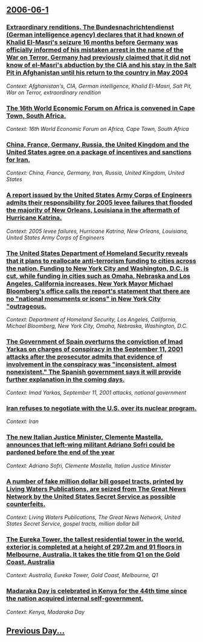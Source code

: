 ## [2006-06-1](/news/2006/06/1/index.md)

### [ Extraordinary renditions. The Bundesnachrichtendienst (German intelligence agency) declares that it had known of Khalid El-Masri's seizure 16 months before Germany was officially informed of his mistaken arrest in the name of the War on Terror. Germany had previously claimed that it did not know of el-Masri's abduction by the CIA and his stay in the Salt Pit in Afghanistan until his return to the country in May 2004 ](/news/2006/06/1/extraordinary-renditions-the-bundesnachrichtendienst-german-intelligence-agency-declares-that-it-had-known-of-khalid-el-masri-s-seizure.md)
_Context: Afghanistan's, CIA, German intelligence, Khalid El-Masri, Salt Pit, War on Terror, extraordinary rendition_

### [ The 16th World Economic Forum on Africa is convened in Cape Town, South Africa.](/news/2006/06/1/the-16th-world-economic-forum-on-africa-is-convened-in-cape-town-south-africa.md)
_Context: 16th World Economic Forum on Africa, Cape Town, South Africa_

### [ China, France, Germany, Russia, the United Kingdom and the United States agree on a package of incentives and sanctions for Iran. ](/news/2006/06/1/china-france-germany-russia-the-united-kingdom-and-the-united-states-agree-on-a-package-of-incentives-and-sanctions-for-iran.md)
_Context: China, France, Germany, Iran, Russia, United Kingdom, United States_

### [ A report issued by the United States Army Corps of Engineers admits their responsibility for 2005 levee failures that flooded the majority of New Orleans, Louisiana in the aftermath of Hurricane Katrina. ](/news/2006/06/1/a-report-issued-by-the-united-states-army-corps-of-engineers-admits-their-responsibility-for-2005-levee-failures-that-flooded-the-majority.md)
_Context: 2005 levee failures, Hurricane Katrina, New Orleans, Louisiana, United States Army Corps of Engineers_

### [ The United States Department of Homeland Security reveals that it plans to reallocate anti-terrorism funding to cities across the nation. Funding to New York City and Washington, D.C. is cut, while funding in cities such as Omaha, Nebraska and Los Angeles, California increases. New York Mayor Michael Bloomberg's office calls the report's statement that there are no "national monuments or icons" in New York City "outrageous.](/news/2006/06/1/the-united-states-department-of-homeland-security-reveals-that-it-plans-to-reallocate-anti-terrorism-funding-to-cities-across-the-nation-f.md)
_Context: Department of Homeland Security, Los Angeles, California, Michael Bloomberg, New York City, Omaha, Nebraska, Washington, D.C._

### [ The Government of Spain overturns the conviction of Imad Yarkas on charges of conspiracy in the September 11, 2001 attacks after the prosecutor admits that evidence of involvement in the conspiracy was "inconsistent, almost nonexistent." The Spanish government says it will provide further explanation in the coming days. ](/news/2006/06/1/the-government-of-spain-overturns-the-conviction-of-imad-yarkas-on-charges-of-conspiracy-in-the-september-11-2001-attacks-after-the-prosec.md)
_Context: Imad Yarkas, September 11, 2001 attacks, national government_

### [ Iran refuses to negotiate with the U.S. over its nuclear program.](/news/2006/06/1/iran-refuses-to-negotiate-with-the-u-s-over-its-nuclear-program.md)
_Context: Iran_

### [ The new Italian Justice Minister, Clemente Mastella, announces that left-wing militant Adriano Sofri could be pardoned before the end of the year ](/news/2006/06/1/the-new-italian-justice-minister-clemente-mastella-announces-that-left-wing-militant-adriano-sofri-could-be-pardoned-before-the-end-of-th.md)
_Context: Adriano Sofri, Clemente Mastella, Italian Justice Minister_

### [ A number of fake million dollar bill gospel tracts, printed by Living Waters Publications, are seized from The Great News Network by the United States Secret Service as possible counterfeits. ](/news/2006/06/1/a-number-of-fake-million-dollar-bill-gospel-tracts-printed-by-living-waters-publications-are-seized-from-the-great-news-network-by-the-un.md)
_Context: Living Waters Publications, The Great News Network, United States Secret Service, gospel tracts, million dollar bill_

### [ The Eureka Tower, the tallest residential tower in the world, exterior is completed at a height of 297.2m and 91 floors in Melbourne, Australia. It takes the  title from Q1 on the Gold Coast, Australia](/news/2006/06/1/the-eureka-tower-the-tallest-residential-tower-in-the-world-exterior-is-completed-at-a-height-of-297-2m-and-91-floors-in-melbourne-austr.md)
_Context: Australia, Eureka Tower, Gold Coast, Melbourne, Q1_

### [ Madaraka Day is celebrated in Kenya for the 44th time since the nation acquired internal self-government.](/news/2006/06/1/madaraka-day-is-celebrated-in-kenya-for-the-44th-time-since-the-nation-acquired-internal-self-government.md)
_Context: Kenya, Madaraka Day_

## [Previous Day...](/news/2006/05/31/index.md)

